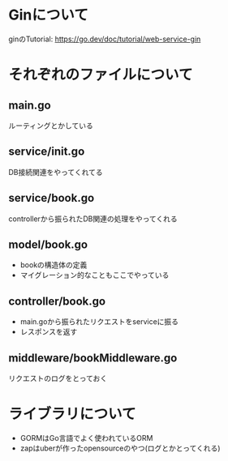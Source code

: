 # Ginについて

ginのTutorial: https://go.dev/doc/tutorial/web-service-gin

# それぞれのファイルについて

## main.go
ルーティングとかしている

## service/init.go
DB接続関連をやってくれてる

## service/book.go
controllerから振られたDB関連の処理をやってくれる

## model/book.go
* bookの構造体の定義
* マイグレーション的なこともここでやっている

## controller/book.go
* main.goから振られたリクエストをserviceに振る
* レスポンスを返す

## middleware/bookMiddleware.go
リクエストのログをとっておく

# ライブラリについて
* GORMはGo言語でよく使われているORM
* zapはuberが作ったopensourceのやつ(ログとかとってくれる)